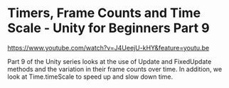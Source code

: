 # Timers, Frame Counts and Time Scale - Unity for Beginners Part 9

https://www.youtube.com/watch?v=J4UeejU-kHY&feature=youtu.be

Part 9 of the Unity series looks at the use of Update and FixedUpdate methods and the variation in their frame counts over time.  In addition, we look at Time.timeScale to speed up and slow down time.